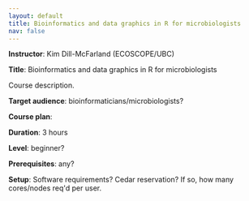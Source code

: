 ```yaml
---
layout: default
title: Bioinformatics and data graphics in R for microbiologists
nav: false
---
```


**Instructor**: Kim Dill-McFarland (ECOSCOPE/UBC)

**Title**: Bioinformatics and data graphics in R for microbiologists

Course description.

**Target audience**: bioinformaticians/microbiologists?

**Course plan**:

**Duration**: 3 hours

**Level**: beginner?

**Prerequisites**: any?

**Setup**: Software requirements? Cedar reservation? If so, how many cores/nodes req'd per user.
